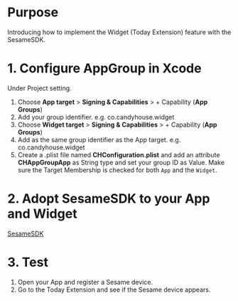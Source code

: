 # Purpose
Introducing how to implement the Widget (Today Extension) feature with the SesameSDK.

# 1. Configure AppGroup in Xcode
Under Project setting.
1. Choose **App target** > **Signing & Capabilities** > + Capability (**App Groups**)
2. Add your group identifier. e.g. co.candyhouse.widget
3. Choose **Widget target** > **Signing & Capabilities** > + Capability (**App Groups**)
4. Add as the same group identifier as the App target. e.g. co.candyhouse.widget
5. Create a .plist file named **CHConfiguration.plist** and add an attribute **CHAppGroupApp** as String type and set your group ID as Value. Make sure the Target Membership is checked for both `App` and the `Widget`.

# 2. Adopt SesameSDK to your App and Widget
[SesameSDK](https://github.com/CANDY-HOUSE/SesameSDK_iOS_with_DemoApp/blob/master/README.md)

# 3. Test
1. Open your App and register a Sesame device.
2. Go to the Today Extension and see if the Sesame device appears.